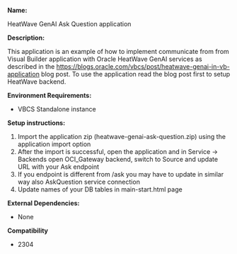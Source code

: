**Name:**

HeatWave GenAI Ask Question application

**Description:**

This application is an example of how to implement communicate from from Visual Builder application with Oracle HeatWave GenAI services as described in the https://blogs.oracle.com/vbcs/post/heatwave-genai-in-vb-application blog post. To use the application read the blog post first to setup HeatWave backend.

**Environment Requirements:**

* VBCS Standalone instance

**Setup instructions:**

1. Import the application zip (heatwave-genai-ask-question.zip) using the application import option
1. After the import is successful, open the application and in Service -> Backends open OCI_Gateway backend,
   switch to Source and update URL with your Ask endpoint
1. If you endpoint is different from /ask you may have to update in similar way also AskQuestion service connection
1. Update names of your DB tables in main-start.html page

**External Dependencies:**

* None

**Compatibility**

* 2304
